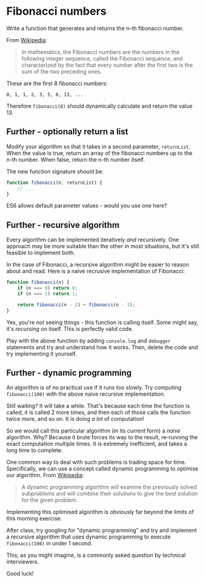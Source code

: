 # Fibonacci numbers

Write a function that generates and returns the n-th fibonacci number.

From [Wikipedia](https://en.wikipedia.org/wiki/Fibonacci_number):

> In mathematics, the Fibonacci numbers are the numbers in the following integer sequence, called the Fibonacci sequence, and characterized by the fact that every number after the first two is the sum of the two preceding ones.

These are the first 8 fibonacci numbers:

```
0, 1, 1, 2, 3, 5, 8, 13, ...
```

Therefore `fibonacci(8)` should dynamically calculate and return the value 13.

## Further - optionally return a list

Modify your algorithm so that it takes in a second parameter, `returnList`. When the value is true, return an array of the fibonacci numbers up to the n-th number. When false, return the n-th number itself.

The new function signature should be:

```js
function fibonacci(n, returnList) {
    // ...
}
```

ES6 allows default parameter values - would you use one here?

## Further - recursive algorithm

Every algorithm can be implemented iteratively _and_ recursively. One approach may be more suitable than the other in most situations, but it's still feasible to implement both.

In the case of Fibonacci, a recursive algorithm might be easier to reason about and read. Here is a naive recrusive implementation of Fibonacci:

```js
function fibonacci(n) {
    if (n === 0) return 0;
    if (n === 1) return 1;

    return fibonacci(n - 2) + fibonacci(n - 1);
}
```

Yes, you're not seeing things - this function is calling itself. Some might say, it's _recursing_ on itself. This is perfectly valid code.

Play with the above function by adding `console.log` and `debugger` statements and try and understand how it works. Then, delete the code and try implementing it yourself.

## Further - dynamic programming

An algorithm is of no practical use if it runs too slowly. Try computing `fibonacci(100)` with the above naive recursive implementation.

Still waiting? It will take a while. That's because each time the function is called, it is called 2 more times, and then each of those calls the function twice more, and so on. It is doing _a lot_ of computation!

So we would call this particular algorithm (in its current form) a _naive_ algorithm. Why? Because it brute forces its way to the result, re-running the exact computation multiple times. It is extremely inefficient, and takes a long time to complete.

One common way to deal with such problems is trading space for time. Specifically, we can use a concept called dynamic programming to optimise our algorithm. From [Wikipedia](https://en.wikipedia.org/wiki/Dynamic_programming):

> A dynamic programming algorithm will examine the previously solved subproblems and will combine their solutions to give the best solution for the given problem.

Implementing this optimised algorithm is obviously far beyond the limits of this morning exercise. 

After class, try googling for "dynamic programming" and try and implement a recursive algorithm that uses dynamic programming to execute `fibonacci(100)` in under 1 second.

This, as you might imagine, is a commonly asked question by technical interviewers.

Good luck!